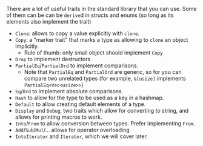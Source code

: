 There are a lot of useful traits in the standard library that you can use. Some of them can be can be `derive`d in structs and enums (so long as its elements also implement the trait)
* `Clone`: allows to copy a value explicitly with `clone`.
* `Copy`: a "marker trait" that marks a type as allowing to `clone` an object implicitly.
  * Rule of thumb: only small object should implement `Copy`
* `Drop` to implement destructors
* `PartialEq`/`PartialOrd` to implement comparisons.
  * Note that `PartialEq` and `PartialOrd` are generic, so for you can compare two unrelated types (for example, `&[usize]` implements `PartialEq<Vec<usize>>`)
* `Eq`/`Ord` to implement absolute comparisons.
* `Hash` to allow for the type to be used as a key in a hashmap.
* `Default` to allow creating default elements of a type.
* `Display` and `Debug`, two traits which allow for converting to string, and allows for printing macros to work.
* `Into`/`From` to allow conversion between types. Prefer implementing `From`.
* `Add`/`Sub`/`Mul`/... allows for operator overloading
* `IntoIterator` and `Iterator`, which we will cover later.